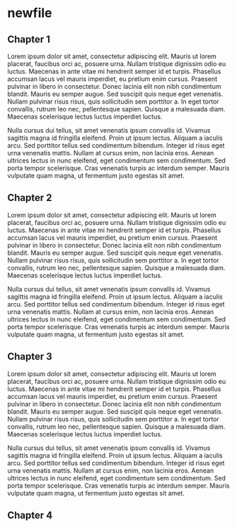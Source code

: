 # newfile

## Chapter 1

Lorem ipsum dolor sit amet, consectetur adipiscing elit. Mauris ut lorem placerat, faucibus orci ac, posuere urna. Nullam tristique dignissim odio eu luctus. Maecenas in ante vitae mi hendrerit semper id et turpis. Phasellus accumsan lacus vel mauris imperdiet, eu pretium enim cursus. Praesent pulvinar in libero in consectetur. Donec lacinia elit non nibh condimentum blandit. Mauris eu semper augue. Sed suscipit quis neque eget venenatis. Nullam pulvinar risus risus, quis sollicitudin sem porttitor a. In eget tortor convallis, rutrum leo nec, pellentesque sapien. Quisque a malesuada diam. Maecenas scelerisque lectus luctus imperdiet luctus. 

Nulla cursus dui tellus, sit amet venenatis ipsum convallis id. Vivamus sagittis magna id fringilla eleifend. Proin ut ipsum lectus. Aliquam a iaculis arcu. Sed porttitor tellus sed condimentum bibendum. Integer id risus eget urna venenatis mattis. Nullam at cursus enim, non lacinia eros. Aenean ultrices lectus in nunc eleifend, eget condimentum sem condimentum. Sed porta tempor scelerisque. Cras venenatis turpis ac interdum semper. Mauris vulputate quam magna, ut fermentum justo egestas sit amet.

## Chapter 2

Lorem ipsum dolor sit amet, consectetur adipiscing elit. Mauris ut lorem placerat, faucibus orci ac, posuere urna. Nullam tristique dignissim odio eu luctus. Maecenas in ante vitae mi hendrerit semper id et turpis. Phasellus accumsan lacus vel mauris imperdiet, eu pretium enim cursus. Praesent pulvinar in libero in consectetur. Donec lacinia elit non nibh condimentum blandit. Mauris eu semper augue. Sed suscipit quis neque eget venenatis. Nullam pulvinar risus risus, quis sollicitudin sem porttitor a. In eget tortor convallis, rutrum leo nec, pellentesque sapien. Quisque a malesuada diam. Maecenas scelerisque lectus luctus imperdiet luctus. 

Nulla cursus dui tellus, sit amet venenatis ipsum convallis id. Vivamus sagittis magna id fringilla eleifend. Proin ut ipsum lectus. Aliquam a iaculis arcu. Sed porttitor tellus sed condimentum bibendum. Integer id risus eget urna venenatis mattis. Nullam at cursus enim, non lacinia eros. Aenean ultrices lectus in nunc eleifend, eget condimentum sem condimentum. Sed porta tempor scelerisque. Cras venenatis turpis ac interdum semper. Mauris vulputate quam magna, ut fermentum justo egestas sit amet.

## Chapter 3

Lorem ipsum dolor sit amet, consectetur adipiscing elit. Mauris ut lorem placerat, faucibus orci ac, posuere urna. Nullam tristique dignissim odio eu luctus. Maecenas in ante vitae mi hendrerit semper id et turpis. Phasellus accumsan lacus vel mauris imperdiet, eu pretium enim cursus. Praesent pulvinar in libero in consectetur. Donec lacinia elit non nibh condimentum blandit. Mauris eu semper augue. Sed suscipit quis neque eget venenatis. Nullam pulvinar risus risus, quis sollicitudin sem porttitor a. In eget tortor convallis, rutrum leo nec, pellentesque sapien. Quisque a malesuada diam. Maecenas scelerisque lectus luctus imperdiet luctus. 

Nulla cursus dui tellus, sit amet venenatis ipsum convallis id. Vivamus sagittis magna id fringilla eleifend. Proin ut ipsum lectus. Aliquam a iaculis arcu. Sed porttitor tellus sed condimentum bibendum. Integer id risus eget urna venenatis mattis. Nullam at cursus enim, non lacinia eros. Aenean ultrices lectus in nunc eleifend, eget condimentum sem condimentum. Sed porta tempor scelerisque. Cras venenatis turpis ac interdum semper. Mauris vulputate quam magna, ut fermentum justo egestas sit amet.

## Chapter 4
